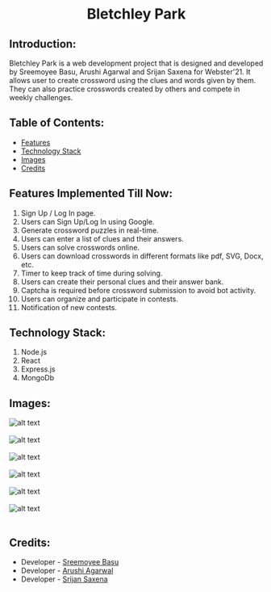 <h1 align="center"><b>Bletchley Park</b></h1>
<p align="center">
</p>

## Introduction:
Bletchley Park is a web development project that is designed and developed by Sreemoyee Basu, Arushi Agarwal and Srijan Saxena for Webster'21. It allows user to create crossword using the clues and words given by them. They can also practice crosswords created by others and compete in weekly challenges.
  
<!-- ## Demo Video Link:
  https://youtu.be/hIe1NemHwUc -->
  
## Table of Contents:
* [ Features ](#features)
* [ Technology Stack ](#technologystack)
* [ Images ](#images)
* [ Credits ](#credits)


## <a name="features"></a>Features Implemented Till Now:
1. Sign Up / Log In page.<br>
2. Users can Sign Up/Log In using Google.<br>
3. Generate crossword puzzles in real-time.<br>
4. Users can enter a list of clues and their answers.<br>
5. Users can solve crosswords online.
6. Users can download crosswords in different formats like pdf, SVG, Docx, etc.
7. Timer to keep track of time during solving.
8. Users can create their personal clues and their answer bank.
9. Captcha is required before crossword submission to avoid bot activity.
10. Users can organize and participate in contests.
11. Notification of new contests.

## <a name="technologystack"></a>Technology Stack:
1. Node.js<br>
2. React<br>
3. Express.js<br>
4. MongoDb<br>


## <a name="images"></a>Images:
![alt text](https://github.com/arushi0106/BletchleyPark/client/public/img1.png)<br><br>
![alt text](https://github.com/arushi0106/BletchleyPark/client/public/img2.png)<br><br>
![alt text](https://github.com/arushi0106/BletchleyPark/client/public/img3.png)<br><br>
![alt text](https://github.com/arushi0106/BletchleyPark/client/public/img4.png)<br><br>
![alt text](https://github.com/arushi0106/BletchleyPark/client/public/img5.png)<br><br>
![alt text](https://github.com/arushi0106/BletchleyPark/client/public/img6.png)<br><br>

## <a name="credits"></a>Credits:
* Developer - [Sreemoyee Basu](https://github.com/sreebasu05)
* Developer - [Arushi Agarwal](https://github.com/arushi0106)
* Developer - [Srijan Saxena](https://github.com/srijan-bytes)

